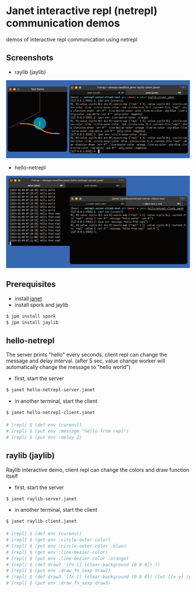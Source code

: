 # Janet interactive repl (netrepl) communication demos

demos of interactive repl communication using netrepl

## Screenshots

- raylib (jaylib)

![raylib-screenshot](screenshots/screenshot-repl-raylib.png)

- hello-netrepl

![hello-screenshot](screenshots/screenshot-repl-hello.png)

## Prerequisites

- install [janet](https://janet-lang.org/)
- install spork and jaylib

```bash
$ jpm install spork
$ jpm install jaylib
```

## hello-netrepl

The server prints "hello" every seconds, client repl can change the message and delay interval. (after 5 sec, value change worker will automatically change the message to "hello world")

- first, start the server

```bash
$ janet hello-netrepl-server.janet
```

- in another terminal, start the client

```bash
$ janet hello-netrepl-client.janet

# [repl] $ (def env (curenv))
# [repl] $ (put env :message "hello from repl")
# [repl] $ (put env :delay 2)
```

## raylib (jaylib)

Raylib interactive demo, client repl can change the colors and draw function itself

- first, start the server

```bash
$ janet raylib-server.janet
```

- in another terminal, start the client

```bash
$ janet raylib-client.janet

# [repl] $ (def env (curenv))
# [repl] $ (get env :circle-outer-color)
# [repl] $ (put env :circle-outer-color :blue)
# [repl] $ (get env :line-bezier-color)
# [repl] $ (put env :line-bezier-color :orange)
# [repl] $ (def draw2 '(fn [] (clear-background [0 0 0]) ))
# [repl] $ (put env :draw_fn_sexp draw2)
# [repl] $ (def draw3 '(fn [] (clear-background [0 0 0]) (let [[x y] (get-mouse-position)] (draw-rectangle (- (math/floor x) 30) (- (math/floor y) 30) 60 60 :red)) ))
# [repl] $ (put env :draw_fn_sexp draw3)
```